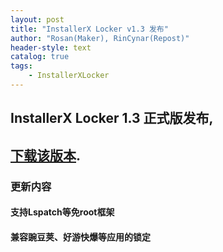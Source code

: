 ```yaml
---
layout: post
title: "InstallerX Locker v1.3 发布"
author: "Rosan(Maker), RinCynar(Repost)"
header-style: text
catalog: true
tags:
    - InstallerXLocker
---
```


## InstallerX Locker 1.3 正式版发布,
## [下载该版本](file/InstallerX_Locker-v1.3.apk).

### 更新内容

#### 支持Lspatch等免root框架

#### 兼容豌豆荚、好游快爆等应用的锁定